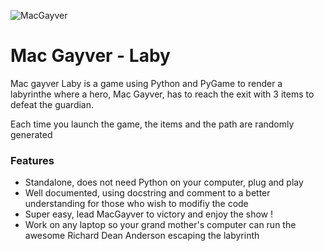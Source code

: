 ![MacGayver](https://mesannees8090.files.wordpress.com/2014/11/macgyver1.jpg "MacGayver")


# Mac Gayver - Laby 
Mac gayver Laby is a game using Python and PyGame to render a labyrinthe where a hero, Mac Gayver, has to reach the exit with 3 items to defeat the guardian.

Each time you launch the game, the items and the path are randomly generated

### Features

- Standalone, does not need Python on your computer, plug and play
- Well documented, using docstring and comment to a better understanding for those who wish to modifiy the code
- Super easy, lead MacGayver to victory and enjoy the show !
- Work on any laptop so your grand mother's computer  can run the awesome Richard Dean Anderson escaping the labyrinth 
